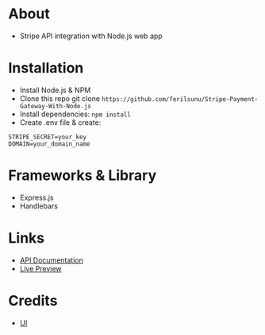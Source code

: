 # About
- Stripe API integration with Node.js web app

# Installation 
- Install Node.js & NPM
- Clone this repo git clone ```https://github.com/ferilsunu/Stripe-Payment-Gateway-With-Node.js```
- Install dependencies: ```npm install```
- Create .env file & create:
```
STRIPE_SECRET=your_key
DOMAIN=your_domain_name
```

# Frameworks & Library
- Express.js
- Handlebars

# Links
- [API Documentation](https://stripe.com/docs/api)
- [Live Preview](https://stripe-payment.ferilsunu.me)

# Credits
- [UI](https://codepen.io/davidkpiano/pen/VLmxGb)

